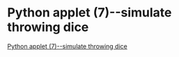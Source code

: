 # Python applet (7)--simulate throwing dice
[Python applet (7)--simulate throwing dice](https://aiwithcloud.com/2022/09/19/python_applet_7__simulate_throwing_dice/)